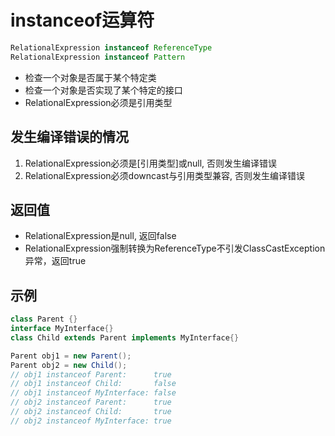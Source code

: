 # instanceof运算符

```java
RelationalExpression instanceof ReferenceType
RelationalExpression instanceof Pattern
```

- 检查一个对象是否属于某个特定类
- 检查一个对象是否实现了某个特定的接口
- RelationalExpression必须是引用类型

## 发生编译错误的情况

1. RelationalExpression必须是[引用类型]或null, 否则发生编译错误
2. RelationalExpression必须downcast与引用类型兼容, 否则发生编译错误

## 返回值

- RelationalExpression是null, 返回false
- RelationalExpression强制转换为ReferenceType不引发ClassCastException异常，返回true

## 示例

```java
class Parent {}
interface MyInterface{}
class Child extends Parent implements MyInterface{}

Parent obj1 = new Parent();
Parent obj2 = new Child();
// obj1 instanceof Parent:      true
// obj1 instanceof Child:       false
// obj1 instanceof MyInterface: false
// obj2 instanceof Parent:      true
// obj2 instanceof Child:       true
// obj2 instanceof MyInterface: true
```